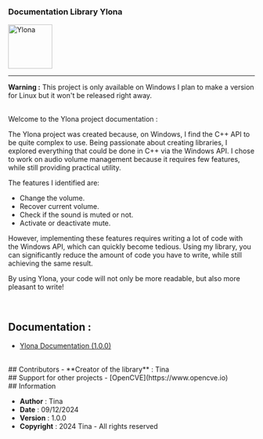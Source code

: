### Documentation Library Ylona 
<img src="Ylona.png" alt="Ylona" style="width: 90px; height: auto;">

---

<div class="message-box warning">
    <strong>Warning :</strong> This project is only available on Windows
    I plan to make a version for Linux but it won't be released right away. 
</div>


<br>

Welcome to the Ylona project documentation : 

The Ylona project was created because, on Windows, I find the C++ API to be quite complex to use. Being passionate about creating libraries, I explored everything that could be done in C++ via the Windows API. I chose to work on audio volume management because it requires few features, while still providing practical utility.

The features I identified are:

- Change the volume.
- Recover current volume.
- Check if the sound is muted or not.
- Activate or deactivate mute.

However, implementing these features requires writing a lot of code with the Windows API, which can quickly become tedious. Using my library, you can significantly reduce the amount of code you have to write, while still achieving the same result.

By using Ylona, ​​your code will not only be more readable, but also more pleasant to write!

<br>

## Documentation :
- [Ylona Documentation (1.0.0)](./Ylona/1.0.0/Ylona.md)


<br>
## Contributors
- **Creator of the library** : Tina

<br>
## Support for other projects
- [OpenCVE](https://www.opencve.io)


<br>
## Information

- **Author** : Tina
- **Date** : 09/12/2024
- **Version** : 1.0.0
- **Copyright** : 2024 Tina - All rights reserved


